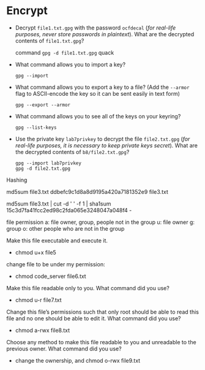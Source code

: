 # Encrypt

-   Decrypt `file1.txt.gpg` with the password `ocfdecal` (_for real-life purposes, never store passwords in plaintext_). What are the decrypted contents of `file1.txt.gpg`?

    command `gpg -d file1.txt.gpg` 
    quack

-   What command allows you to import a key?

    `gpg --import ` 

-   What command allows you to export a key to a file? (Add the `--armor` flag to ASCII-encode the key so it can be sent easily in text form)

    `gpg --export --armor` 

-   What command allows you to see all of the keys on your keyring?

    `gpg --list-keys` 

-   Use the private key `lab7privkey` to decrypt the file `file2.txt.gpg` (_for real-life purposes, it is necessary to keep private keys secret_). What are the decrypted contents of `b8/file2.txt.gpg`?

        gpg --import lab7privkey 
        gpg -d file2.txt.gpg

Hashing

md5sum file3.txt
ddbefc9c1d8a8d9195a420a7181352e9  file3.txt

md5sum file3.txt | cut -d ' ' -f 1 | sha1sum
15c3d7fa41fcc2ed98c2fda065e3248047a048f4  -

file permission
a: file owner, group, people not in the group
u: file owner 
g: group
o: other people who are not in the group

Make this file executable and execute it.
- chmod u+x file5

change file to be under my permission:  
- chmod code_server file6.txt

Make this file readable only to you. What command did you use?
- chmod u-r file7.txt

Change this file’s permissions such that only root should be able to read this file and no one should be able to edit it. What command did you use?
- chmod a-rwx file8.txt

Choose any method to make this file readable to you and unreadable to the previous owner. What command did you use?
- change the ownership, and chmod o-rwx file9.txt

